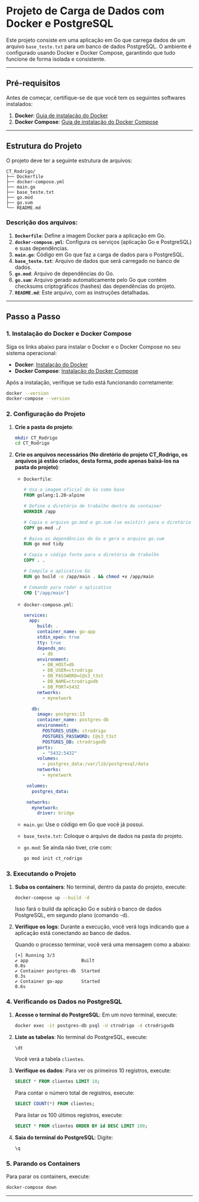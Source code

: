 # Projeto de Carga de Dados com Docker e PostgreSQL

Este projeto consiste em uma aplicação em Go que carrega dados de um arquivo `base_teste.txt` para um banco de dados PostgreSQL. O ambiente é configurado usando Docker e Docker Compose, garantindo que tudo funcione de forma isolada e consistente.

---

## Pré-requisitos

Antes de começar, certifique-se de que você tem os seguintes softwares instalados:

1. **Docker**: [Guia de instalação do Docker](https://docs.docker.com/get-docker/)
2. **Docker Compose**: [Guia de instalação do Docker Compose](https://docs.docker.com/compose/install/)

---

## Estrutura do Projeto

O projeto deve ter a seguinte estrutura de arquivos:

```
CT_Rodrigo/
├── Dockerfile
├── docker-compose.yml
├── main.go
├── base_teste.txt
├── go.mod
├── go.sum
└── README.md
```

### Descrição dos arquivos:

1. **`Dockerfile`**: Define a imagem Docker para a aplicação em Go.
2. **`docker-compose.yml`**: Configura os serviços (aplicação Go e PostgreSQL) e suas dependências.
3. **`main.go`**: Código em Go que faz a carga de dados para o PostgreSQL.
4. **`base_teste.txt`**: Arquivo de dados que será carregado no banco de dados.
5. **`go.mod`**: Arquivo de dependências do Go.
6. **`go.sum`**: Arquivo gerado automaticamente pelo Go que contém checksums criptográficos (hashes) das dependências do projeto.
7. **`README.md`**: Este arquivo, com as instruções detalhadas.

---

## Passo a Passo

### 1. Instalação do Docker e Docker Compose

Siga os links abaixo para instalar o Docker e o Docker Compose no seu sistema operacional:

- **Docker**: [Instalação do Docker](https://docs.docker.com/get-docker/)
- **Docker Compose**: [Instalação do Docker Compose](https://docs.docker.com/compose/install/)

Após a instalação, verifique se tudo está funcionando corretamente:

```bash
docker --version
docker-compose --version
```

### 2. Configuração do Projeto

1. **Crie a pasta do projeto**:
   ```bash
   mkdir CT_Rodrigo
   cd CT_Rodrigo
   ```

2. **Crie os arquivos necessários (No diretório do projeto CT_Rodrigo, os arquivos já estão criados, desta forma, pode apenas baixá-los na pasta do projeto)**:
   - `Dockerfile`:
     ```Dockerfile
     # Usa a imagem oficial do Go como base
     FROM golang:1.20-alpine

     # Define o diretório de trabalho dentro do container
     WORKDIR /app

     # Copia o arquivo go.mod e go.sum (se existir) para o diretório de trabalho
     COPY go.mod ./

     # Baixa as dependências do Go e gera o arquivo go.sum
     RUN go mod tidy

     # Copia o código fonte para o diretório de trabalho
     COPY . .

     # Compila o aplicativo Go
     RUN go build -o /app/main . && chmod +x /app/main

     # Comando para rodar o aplicativo
     CMD ["/app/main"]
     ```

   - `docker-compose.yml`:
     ```yaml
     services:
       app:
          build: .
          container_name: go-app
          stdin_open: true
          tty: true
          depends_on:
            - db
          environment:
            - DB_HOST=db
            - DB_USER=ctrodrigo
            - DB_PASSWORD=C@s3_t3st
            - DB_NAME=ctrodrigodb
            - DB_PORT=5432
          networks:
            - mynetwork

        db:
          image: postgres:13
          container_name: postgres-db
          environment:
            POSTGRES_USER: ctrodrigo
            POSTGRES_PASSWORD: C@s3_t3st
            POSTGRES_DB: ctrodrigodb
          ports:
            - "5432:5432"
          volumes:
            - postgres_data:/var/lib/postgresql/data
          networks:
            - mynetwork

      volumes:
        postgres_data:

      networks:
        mynetwork:
          driver: bridge
     ```

   - `main.go`: Use o código em Go que você já possui.
   - `base_teste.txt`: Coloque o arquivo de dados na pasta do projeto.
   - `go.mod`: Se ainda não tiver, crie com:
     ```bash
     go mod init ct_rodrigo
     ```

### 3. Executando o Projeto

1. **Suba os containers**:
   No terminal, dentro da pasta do projeto, execute:
   ```bash
   docker-compose up --build -d
   ```

   Isso fará o build da aplicação Go e subirá o banco de dados PostgreSQL, em segundo plano (comando -d).

2. **Verifique os logs**:
   Durante a execução, você verá logs indicando que a aplicação está conectando ao banco de dados.

   Quando o processo terminar, você verá uma mensagem como a abaixo:
   ```
   [+] Running 3/3
   ✔ app                    Built                                                                                    0.0s
   ✔ Container postgres-db  Started                                                                                  0.3s
   ✔ Container go-app       Started                                                                                  0.6s

    ```

### 4. Verificando os Dados no PostgreSQL

1. **Acesse o terminal do PostgreSQL**:
   Em um novo terminal, execute:
   ```bash
   docker exec -it postgres-db psql -U ctrodrigo -d ctrodrigodb
   ```

2. **Liste as tabelas**:
   No terminal do PostgreSQL, execute:
   ```sql
   \dt
   ```

   Você verá a tabela `clientes`.

3. **Verifique os dados**:
   Para ver os primeiros 10 registros, execute:
   ```sql
   SELECT * FROM clientes LIMIT 10;
   ```

   Para contar o número total de registros, execute:
   ```sql
   SELECT COUNT(*) FROM clientes;
   ```

   Para listar os 100 últimos registros, execute:
   ```sql
   SELECT * FROM clientes ORDER BY id DESC LIMIT 100;
   ```

4. **Saia do terminal do PostgreSQL**:
   Digite:
   ```sql
   \q
   ```

### 5. Parando os Containers

Para parar os containers, execute:
```bash
docker-compose down
```

---
